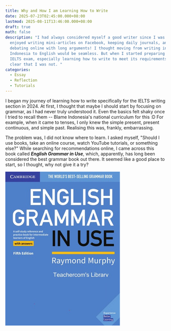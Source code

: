 ```yaml
---
title: Why and How I am Learning How to Write
date: 2025-07-23T02:45:00.000+08:00
lastmod: 2025-08-11T13:46:00.000+08:00
draft: true
math: false
description: "I had always considered myself a good writer since I was a kid. I
  enjoyed writing mini-articles on Facebook, keeping daily journals, and even
  debating online with long arguments! I thought moving from writing in Bahasa
  Indonesia to English would be seamless. But when I started preparing for the
  IELTS exam, especially learning how to write to meet its requirements, it was
  clear that I was not. "
categories:
  - Essay
  - Reflection
  - Tutorials
---
```

I began my journey of learning how to write specifically for the IELTS writing section in 2024. At first, I thought that maybe I should start by focusing on grammar, as I had never truly understood it. Even the basics felt shaky once I tried to recall them -- Blame Indonesia's national curriculum for this :D For example, when it came to tenses, I only knew the simple present, present continuous, and simple past. Realising this was, frankly, embarrassing. 

The problem was, I did not know where to learn. I asked myself, "Should I use books, take an online course, watch YouTube tutorials, or something else?" While searching for recommendations online, I came across this book called ***English Grammar in Use***, which, apparently, has long been considered the best grammar book out there. It seemed like a good place to start, so I thought, why not give it a try?

![English Grammar in Use's cover](english_grammar_in_use.jpg "English Grammar in Use's Cover")
